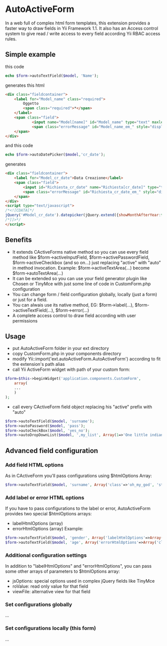 # AutoActiveForm

In a web full of complex html form templates, this extension provides a faster way to draw fields in Yii Framework 1.1.
It also has an Access control system to give read / write access to every field according Yii RBAC access rules.

## Simple example
this code
```php
echo $form->autoTextField($model, 'Name');
```
generates this html
```html
<div class="fieldcontainer">
    <label for="Model_name" class="required">
        Oggetto 
        <span class="required">*</span>
    </label>
    <span class="field">
    		<input name="Model[name]" id="Model_name" type="text" maxlength="255" value="" />
    		<span class="errorMessage" id="Model_name_em_" style="display:none"></span>
    </span>
</div>
```
and this code
```php
echo $form->autoDatePicker($model,'cr_date');
```
generates
```html
<div class="fieldcontainer">
	<label for="Model_cr_date">Data Creazione</label>
	<span class="field">
		<input id="Richiesta_cr_date" name="Richiesta[cr_date]" type="text" value="05/07/2014" />
		<span class="errorMessage" id="Richiesta_cr_date_em_" style="display:none"></span>
	</span>
</div>
<script type="text/javascript">
/*<![CDATA[*/
jQuery('#Model_cr_date').datepicker(jQuery.extend({showMonthAfterYear:false},jQuery.datepicker.regional['it'],null));
/*]]>*/
</script>
```
## Benefits
+ 	It extends CActiveForms native method so you can use every field method like $form->activeInputField, 	$form->activePasswordField, $form->activeCheckbox (and so on...) just replacing "active" with "auto" in method 	invocation. Example: $form->activeTextArea(...) become $form->autoTextArea(...)
+ 	It can be extended so you can use your field generator plugin like Chosen or TinyMce with just some line of 	code in CustomForm.php configuration
+ 	You can change form / field configuration globally, locally (just a form) or just for a field.
+ 	You can alwais use its native method, EG: $form->label(...), $form->activeTextField(...), $form->error(...)
+ 	A complete access control to draw field according with user permissions

## Usage
- 	put AutoActiveForm folder in your ext directory
- 	copy CustomForm.php in your components directory
- 	modify Yii::import('ext.autoActiveForm.AutoActiveForm') according to fit the extension's path alias
- 	call Yii ActiveForm widget with path of your custom form:
```php
$form=$this->beginWidget('application.components.CustomForm',
	array(
	...
	)
);
```
- 	call every CActiveForm field object replacing his "active" prefix with "auto"
```php
$form->autoTextField($model, 'surname');
$form->autoPassword($model, 'pass');
$form->autoCheckBox($model, 'yes_no');
$form->autoDropDownList($model, ',my_list', Array(1=>'One little indian', 2=>'Two little indians'));
```

## Advanced field configuration
### Add field HTML options
As in CActiveForm you'll pass configurations using $htmlOptions Array:
```php
$form->autoTextField($model, 'surname', Array('class'=>'oh_my_god', 'style'=>'color: green'));
```
### Add label or error HTML options
If you have to pass configurations to the label or error, AutoActiveForm provides two special $htmlOptions arrays:
- labelHtmlOptions (array)
- errorHtmlOptions (array)
Example:
```php
$form->autoTextField($model, 'gender', Array('labelHtmlOptions'=>Array('class'=>'required'));
$form->autoTextField($model, 'age', Array('errorHtmlOptions'=>Array('class'=>'blink'));
```
### Additional configuration settings
In addition to "labelHtmlOptions" and "errorHtmlOptions", you can pass some other arrays of parameters to $htmlOptions array:
- jsOptions: 	special options used in complex jQuery fields like TinyMce
- roValue: 		read only value for that field
- viewFile: 	alternative view for that field

### Set configurations globally
...

### Set configurations locally (this form)
...